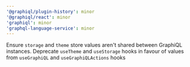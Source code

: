 ```yaml
---
'@graphiql/plugin-history': minor
'@graphiql/react': minor
'graphiql': minor
'graphql-language-service': minor
---
```


Ensure `storage` and `theme` store values aren't shared between GraphiQL instances. Deprecate `useTheme` and `useStorage` hooks in favour of values from `useGraphiQL` and `useGraphiQLActions` hooks

